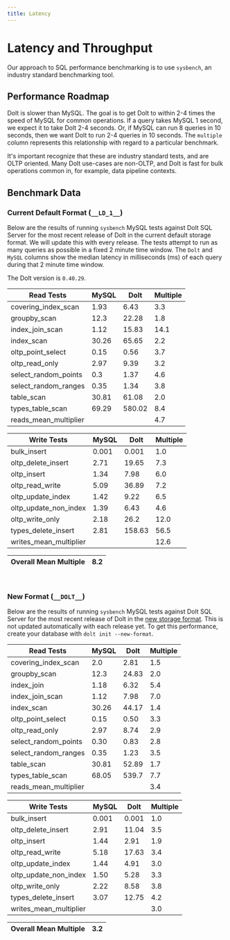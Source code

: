 ```yaml
---
title: Latency
---
```


# Latency and Throughput

Our approach to SQL performance benchmarking is to use `sysbench`, an
industry standard benchmarking tool.

## Performance Roadmap

Dolt is slower than MySQL. The goal is to get Dolt to within 2-4 times
the speed of MySQL for common operations. If a query takes MySQL 1
second, we expect it to take Dolt 2-4 seconds. Or, if MySQL can run 8
queries in 10 seconds, then we want Dolt to run 2-4 queries in 10
seconds. The `multiple` column represents this relationship with
regard to a particular benchmark.

It's important recognize that these are industry standard tests, and
are OLTP oriented. Many Dolt use-cases are non-OLTP, and Dolt is fast
for bulk operations common in, for example, data pipeline contexts.

## Benchmark Data

### Current Default Format (`__LD_1__`)

Below are the results of running `sysbench` MySQL tests against Dolt
SQL Server for the most recent release of Dolt in the current default 
storage format. We will update this with every release. The tests 
attempt to run as many queries as possible in a fixed 2 minute time 
window. The `Dolt` and `MySQL` columns show the median latency in 
milliseconds (ms) of each query during that 2 minute time window.

The Dolt version is `0.40.29`.
<!-- START_LATENCY_RESULTS_TABLE -->
|       Read Tests        | MySQL |  Dolt  | Multiple |
|-------------------------|-------|--------|----------|
| covering\_index\_scan   |  1.93 |   6.43 |      3.3 |
| groupby\_scan           |  12.3 |  22.28 |      1.8 |
| index\_join\_scan       |  1.12 |  15.83 |     14.1 |
| index\_scan             | 30.26 |  65.65 |      2.2 |
| oltp\_point\_select     |  0.15 |   0.56 |      3.7 |
| oltp\_read\_only        |  2.97 |   9.39 |      3.2 |
| select\_random\_points  |   0.3 |   1.37 |      4.6 |
| select\_random\_ranges  |  0.35 |   1.34 |      3.8 |
| table\_scan             | 30.81 |  61.08 |      2.0 |
| types\_table\_scan      | 69.29 | 580.02 |      8.4 |
| reads\_mean\_multiplier |       |        |      4.7 |

|       Write Tests        | MySQL |  Dolt  | Multiple |
|--------------------------|-------|--------|----------|
| bulk\_insert             | 0.001 |  0.001 |      1.0 |
| oltp\_delete\_insert     |  2.71 |  19.65 |      7.3 |
| oltp\_insert             |  1.34 |   7.98 |      6.0 |
| oltp\_read\_write        |  5.09 |  36.89 |      7.2 |
| oltp\_update\_index      |  1.42 |   9.22 |      6.5 |
| oltp\_update\_non\_index |  1.39 |   6.43 |      4.6 |
| oltp\_write\_only        |  2.18 |   26.2 |     12.0 |
| types\_delete\_insert    |  2.81 | 158.63 |     56.5 |
| writes\_mean\_multiplier |       |        |     12.6 |

| Overall Mean Multiple | 8.2 |
|-----------------------|-----|
<!-- END_LATENCY_RESULTS_TABLE -->
<br/>

### New Format (`__DOLT__`)

Below are the results of running `sysbench` MySQL tests against Dolt
SQL Server for the most recent release of Dolt in the [new 
storage format](https://www.dolthub.com/blog/2022-08-12-new-format-migraiton/).
This is not updated automatically with each release yet.
To get this performance, create your database with `dolt init --new-format`. 

|       Read Tests        | MySQL |  Dolt  | Multiple |
|------------------------ |-------|--------|----------|
| covering\_index_scan    |   2.0 |  2.81  |      1.5 |
| groupby\_scan           |  12.3 | 24.83  |      2.0 |
| index\_join             |  1.18 |  6.32  |      5.4 |
| index\_join_scan        |  1.12 |  7.98  |      7.0 |
| index\_scan             | 30.26 | 44.17  |      1.4 |
| oltp\_point_select      |  0.15 |  0.50  |      3.3 |
| oltp\_read\_only        |  2.97 |  8.74  |      2.9 |
| select\_random\_points  |  0.30 |  0.83  |      2.8 |
| select\_random\_ranges  |  0.35 |  1.23  |      3.5 |
| table_scan              | 30.81 | 52.89  |      1.7 |
| types\_table\_scan      | 68.05 | 539.7  |      7.7 |
| reads\_mean\_multiplier |       |        |      3.4 |

|       Write Tests        | MySQL |  Dolt  | Multiple |
|--------------------------|-------|--------|----------|
| bulk\_insert             | 0.001 |  0.001 |      1.0 |
| oltp\_delete\_insert     |  2.91 |  11.04 |      3.5 |
| oltp\_insert             |  1.44 |   2.91 |      1.9 |
| oltp\_read\_write        |  5.18 |  17.63 |      3.4 |
| oltp\_update\_index      |  1.44 |   4.91 |      3.0 |
| oltp\_update\_non\_index |  1.50 |   5.28 |      3.3 |
| oltp\_write\_only        |  2.22 |   8.58 |      3.8 |
| types\_delete\_insert    |  3.07 |  12.75 |      4.2 |
| writes\_mean\_multiplier |       |        |      3.0 |


| Overall Mean Multiple | 3.2 |
|-----------------------|-----|

<br/>